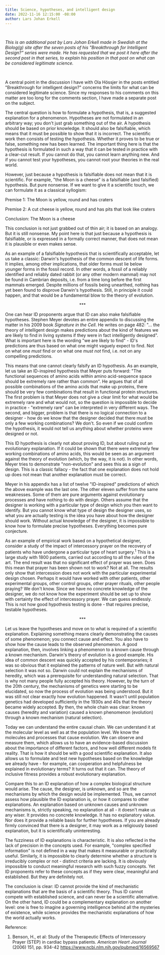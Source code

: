 ```yaml
---
title: Science, hypotheses, and intelligent design
date: 2022-11-16 12:15:00 -08:00
author: Lars Johan Erkell
---
```


<p>&nbsp;</p>
<em>This is an additional post by Lars Johan Erkell made in Swedish at the Biolog(g) site after the seven posts 
of his "Breakthrough for Intelligent Design?" series were made.  He has requested that we post it here after 
the second post in that series, to explain his position in that post on what can be considered legitimate 
science.</em>

<p>&nbsp;</p>

A central point in the discussion I have with Ola Hössjer in the posts entitled &quot;Breakthrough for
intelligent design?&quot; concerns the limits for what can be considered legitimate science. Since my
responses to his comments on this matter are too long for the comments section, I have made a
separate post on the subject.

The central question is how to formulate a hypothesis, that is, a suggested explanation for a
phenomenon. Hypotheses are not formulated in an arbitrary way; you don&#39;t just grab something out
of the air. A hypothesis should be based on prior knowledge. It should also be falsifiable, which
means that it must be possible to show that it is incorrect. The scientific work then consists of testing
the hypothesis. Whether it proves to be true or false, something new has been learned. The
important thing here is that the hypothesis is formulated in such a way that it can be tested in
practice with a clear-cut result. If you cannot do that, you cannot learn anything new. And if you
cannot test your hypotheses, you cannot root your theories in the real world.

However, just because a hypothesis is falsifiable does not mean that it is scientific. For example, &quot;the
Moon is a cheese&quot; is a falsifiable (and falsified) hypothesis. But pure nonsense. If we want to give it a
scientific touch, we can formulate it as a classical syllogism:

Premise 1: The Moon is yellow, round and has craters

Premise 2: A cut cheese is yellow, round and has pits that look like craters

Conclusion: The Moon is a cheese

This conclusion is not just grabbed out of thin air; it is based on an analogy. But it is still nonsense.
My point here is that just because a hypothesis is falsifiable, or is expressed in a formally correct
manner, that does not mean it is plausible or even makes sense.

As an example of a falsifiable hypothesis that is scientifically acceptable, let us take a classic: Darwin&#39;s
hypothesis of the common descent of life forms. It implies, among other implications, that older
forms must lie below younger forms in the fossil record. In other words, a fossil of a reliably
identified and reliably dated rabbit (or any other modern mammal) may not be found in Cambrian
deposits, i.e. from a time long before the first mammals emerged. Despite millions of fossils being
unearthed, nothing has yet been found to disprove Darwin&#39;s hypothesis. Still, in principle it could
happen, and that would be a fundamental blow to the theory of evolution.

<div align="center">***</div>

One can hear ID proponents argue that ID can also make falsifiable hypotheses. Stephen Meyer
devotes an entire appendix to discussing the matter in his 2009 book _Signature in the Cell_. He writes
on page 482: &quot;... the theory of intelligent design makes predictions about the kind of features we are
likely to find in living systems if they were in fact intelligently designed&quot;. What is important here is
the wording &quot;we are likely to find&quot; - ID&#39;s predictions are thus based on what one might vaguely
expect to find. Not on what one _must_ find or on what one _must not_ find, i.e. not on any compelling
predictions.

This means that one cannot clearly falsify an ID hypothesis. As an example, let us take an ID-inspired
hypothesis that Meyer puts forward: &quot;The functional sequences of amino acids within amino 
acid-sequence space should be extremely rare rather than common&quot;. He argues that of all possible
combinations of the amino acids that make up proteins, there should be very few combinations that
result in functional protein structures. The first problem is that Meyer does not give a clear limit for
what would be extremely rare and what would not, so the question is impossible to decide in
practice - &quot;extremely rare&quot; can be interpreted in very different ways. The second, and bigger,
problem is that there is no logical connection to a designer - how do we know that the designer
decided that there must be only a few working combinations? We don&#39;t. So even if we could confirm
the hypothesis, it would not tell us anything about whether proteins were designed or not.

This ID hypothesis is clearly not about proving ID, but about ruling out an evolutionary explanation. If
it could be shown that there were extremely few working combinations of amino acids, this would be
seen as an argument against the theory of evolution (which, by the way, it is not). In other words,
Meyer tries to demonstrate &quot;non-evolution&quot; and sees this as a sign of design. This is a classic fallacy -
the fact that one explanation does not hold up does not mean that another explanation must be
correct.

Meyer in his appendix has a list of twelve &quot;ID-inspired&quot; predictions of which the above example was
the last one. The other eleven suffer from the same weaknesses. Some of them are pure arguments
against evolutionary processes and have nothing to do with design. Others assume that the designer
is working with a particular type of design which you then want to identify. But you cannot know
what type of design the designer uses, so what you are actually testing is the idea you have about
how the designer should work. Without actual knowledge of the designer, it is impossible to know
how to formulate precise hypotheses. Everything becomes pure conjecture.

As an example of empirical work based on a hypothetical designer, consider a study of the impact of
intercessory prayer on the recovery of patients who have undergone a particular type of heart
surgery.<sup>1</sup> This is a large study with 1800 patients, carried out according to all the rules of the art. The
end result was that no significant effect of prayer was seen. Does this mean that prayer has been
shown not to work? Not at all. The results only show that intercession does not work with the
particular experimental design chosen. Perhaps it would have worked with other patients, other
experimental groups, other control groups, other prayer rituals, other people praying? We don&#39;t
know. Since we have no concrete knowledge of the designer, we do not know how the experiment
should be set up to show with certainty the effect of intercessory prayer. We can guess endlessly.
This is not how good hypothesis testing is done - that requires precise, testable hypotheses.

<div align="center">***</div>

Let us leave the hypotheses and move on to what is required of a scientific explanation. Explaining
something means clearly demonstrating the causes of some phenomenon; you connect cause and
effect. You also have to show how the cause leads to the observed phenomenon. A good
explanation, then, involves linking a phenomenon to a known cause through a known mechanism.
Darwin&#39;s theory of evolution is a good example. His idea of common descent was quickly accepted by
his contemporaries; it was so obvious that it explained the patterns of nature well. But with natural
selection it was not so. Darwin could not explain the mechanisms of heredity, which was a
prerequisite for understanding natural selection. That is why not many people fully accepted his
theory. However, by the turn of the 20th century, the mechanisms of genetics were starting to be
elucidated, so now the process of evolution was being understood. But it was still not clear exactly
how evolution happened. It wasn&#39;t until population genetics had developed sufficiently in the 1930s
and 40s that the theory became widely accepted. By then, the whole chain was clear: known causes
(heredity and variation) caused a known phenomenon (evolution) through a known mechanism
(natural selection).

Today we can understand the entire causal chain. We can understand it at the molecular level as well
as at the population level. We know the molecules and processes that cause evolution. We can
observe and measure them, which allows us to have an evidence-based discussion about the
importance of different factors, and how well different models fit reality. That is how it should be
with a good scientific explanation. It also allows us to formulate and test new hypotheses based on
the knowledge we already have - for example, can cooperation and helpfulness be explained in
evolutionary terms? It turns out that it can. The theory of inclusive fitness provides a robust
evolutionary explanation.

Compare this to an ID explanation of how a complex biological structure would arise. The cause, the
designer, is unknown, and so are the mechanisms by which the design would be implemented. Thus,
we cannot assess how plausible the ID explanation is, or how it compares to other explanations. An
explanation based on unknown causes and unknown mechanisms is, strictly speaking, no explanation
at all - it doesn&#39;t make us any wiser. It provides no concrete knowledge. It has no explanatory value.
Nor does it provide a reliable basis for further hypotheses. If you are already firmly convinced that
there is a designer, it may work as a religiously based explanation, but it is scientifically uninteresting.

The fuzziness of ID explanations is characteristic. It is also reflected in the lack of precision in the
concepts used. For example, &quot;complex specified information&quot; is not defined in a way that makes it
measurable or practically useful. Similarly, it is impossible to clearly determine whether a structure is
irreducibly complex or not - distinct criteria are lacking. It is obviously impossible to conduct
meaningful research with such fuzzy concepts. Yet ID proponents refer to these concepts as if they
were clear, meaningful and established. But they are definitely not.

The conclusion is clear: ID cannot provide the kind of mechanistic explanations that are the basis of a
scientific theory. Thus ID cannot compete with established science, and can never be a scientific
alternative. On the other hand, ID could be a complementary explanation on another level: one is
free to imagine a governing intelligence behind all the mysteries of existence, while science provides
the mechanistic explanations of how the world actually works.

Reference:

1) Benson, H., et al: Study of the Therapeutic Effects of Intercessory Prayer (STEP) in cardiac bypass
patients. _American Heart Journal_ (2006) 151, pp. 934-42
https://www.ncbi.nlm.nih.gov/pubmed/16569567
